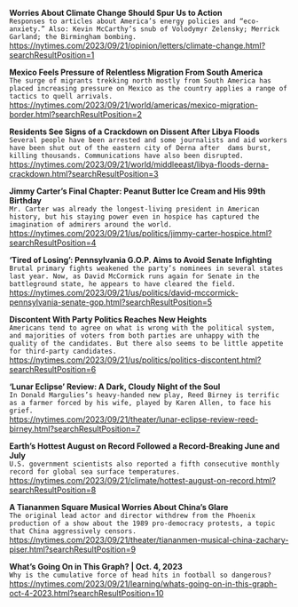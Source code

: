 **Worries About Climate Change Should Spur Us to Action**\
`Responses to articles about America’s energy policies and “eco-anxiety.” Also: Kevin McCarthy’s snub of Volodymyr Zelensky; Merrick Garland; the Birmingham bombing.`\
https://nytimes.com/2023/09/21/opinion/letters/climate-change.html?searchResultPosition=1

**Mexico Feels Pressure of Relentless Migration From South America**\
`The surge of migrants trekking north mostly from South America has placed increasing pressure on Mexico as the country applies a range of tactics to quell arrivals.`\
https://nytimes.com/2023/09/21/world/americas/mexico-migration-border.html?searchResultPosition=2

**Residents See Signs of a Crackdown on Dissent After Libya Floods**\
`Several people have been arrested and some journalists and aid workers have been shut out of the eastern city of Derna after  dams burst, killing thousands. Communications have also been disrupted.`\
https://nytimes.com/2023/09/21/world/middleeast/libya-floods-derna-crackdown.html?searchResultPosition=3

**Jimmy Carter’s Final Chapter: Peanut Butter Ice Cream and His 99th Birthday**\
`Mr. Carter was already the longest-living president in American history, but his staying power even in hospice has captured the imagination of admirers around the world.`\
https://nytimes.com/2023/09/21/us/politics/jimmy-carter-hospice.html?searchResultPosition=4

**‘Tired of Losing’: Pennsylvania G.O.P. Aims to Avoid Senate Infighting**\
`Brutal primary fights weakened the party’s nominees in several states last year. Now, as David McCormick runs again for Senate in the battleground state, he appears to have cleared the field.`\
https://nytimes.com/2023/09/21/us/politics/david-mccormick-pennsylvania-senate-gop.html?searchResultPosition=5

**Discontent With Party Politics Reaches New Heights**\
`Americans tend to agree on what is wrong with the political system, and majorities of voters from both parties are unhappy with the quality of the candidates. But there also seems to be little appetite for third-party candidates.`\
https://nytimes.com/2023/09/21/us/politics/politics-discontent.html?searchResultPosition=6

**‘Lunar Eclipse’ Review: A Dark, Cloudy Night of the Soul**\
`In Donald Margulies’s heavy-handed new play, Reed Birney is terrific as a farmer forced by his wife, played by Karen Allen, to face his grief.`\
https://nytimes.com/2023/09/21/theater/lunar-eclipse-review-reed-birney.html?searchResultPosition=7

**Earth’s Hottest August on Record Followed a Record-Breaking June and July**\
`U.S. government scientists also reported a fifth consecutive monthly record for global sea surface temperatures.`\
https://nytimes.com/2023/09/21/climate/hottest-august-on-record.html?searchResultPosition=8

**A Tiananmen Square Musical Worries About China’s Glare**\
`The original lead actor and director withdrew from the Phoenix production of a show about the 1989 pro-democracy protests, a topic that China aggressively censors.`\
https://nytimes.com/2023/09/21/theater/tiananmen-musical-china-zachary-piser.html?searchResultPosition=9

**What’s Going On in This Graph? | Oct. 4, 2023**\
`Why is the cumulative force of head hits in football so dangerous?`\
https://nytimes.com/2023/09/21/learning/whats-going-on-in-this-graph-oct-4-2023.html?searchResultPosition=10

